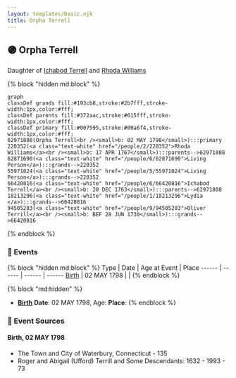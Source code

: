 ```yaml
---
layout: templates/basic.njk
title: Orpha Terrell
---
```

## 🟣 Orpha Terrell

Daughter of [Ichabod Terrell](/people/6/66420816) and [Rhoda Williams](/people/2/220352)

{% block "hidden md:block" %}
```mermaid
graph
classDef grands fill:#193cb8,stroke:#2b7fff,stroke-width:1px,color:#fff;
classDef parents fill:#372aac,stroke:#615fff,stroke-width:1px,color:#fff;
classDef primary fill:#007595,stroke:#00a6f4,stroke-width:1px,color:#fff;
62971808(Orpha Terrell<br /><small>b: 02 MAY 1798</small>):::primary
220352(<a class="text-white" href="/people/2/220352">Rhoda Williams</a><br /><small>b: 17 APR 1767</small>):::parents-->62971808
62871690(<a class="text-white" href="/people/6/62871690">Living Person</a>):::grands-->220352
55971024(<a class="text-white" href="/people/5/55971024">Living Person</a>):::grands-->220352
66420816(<a class="text-white" href="/people/6/66420816">Ichabod Terrell</a><br /><small>b: 20 DEC 1763</small>):::parents-->62971808
18213296(<a class="text-white" href="/people/1/18213296">Lydia </a>):::grands-->66420816
94505283(<a class="text-white" href="/people/9/94505283">Oliver Terrill</a><br /><small>b: BEF 28 JUN 1730</small>):::grands-->66420816
```
{% endblock %}

### 📆 Events

{% block "hidden md:block" %}
Type | Date | Age at Event | Place
------ | ------ | ------ | ------
[Birth](#event-event-2) | 02 MAY 1798 |  |
{% endblock %}

{% block "md:hidden" %}
- **[Birth](#event-event-2)**
**Date**: 02 MAY 1798, Age:
**Place**:
{% endblock %}

### 📰 Event Sources

#### <a id="event-event-2"></a> Birth, 02 MAY 1798
* The Town and City of Waterbury, Connecticut  - 135
* Roger and Abigail (Ufford) Terrill and Some Descendants: 1632 - 1993  - 73